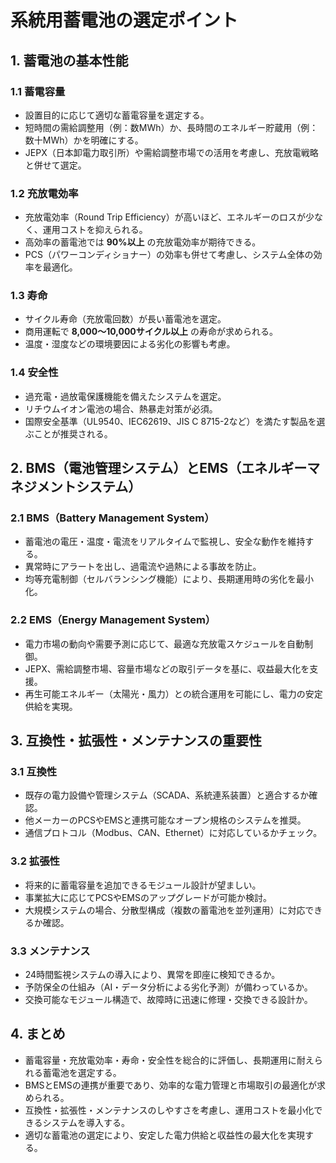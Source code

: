 # 系統用蓄電池の選定ポイント

## 1. 蓄電池の基本性能

### 1.1 蓄電容量

- 設置目的に応じて適切な蓄電容量を選定する。
- 短時間の需給調整用（例：数MWh）か、長時間のエネルギー貯蔵用（例：数十MWh）かを明確にする。
- JEPX（日本卸電力取引所）や需給調整市場での活用を考慮し、充放電戦略と併せて選定。

### 1.2 充放電効率

- 充放電効率（Round Trip Efficiency）が高いほど、エネルギーのロスが少なく、運用コストを抑えられる。
- 高効率の蓄電池では **90%以上** の充放電効率が期待できる。
- PCS（パワーコンディショナー）の効率も併せて考慮し、システム全体の効率を最適化。

### 1.3 寿命

- サイクル寿命（充放電回数）が長い蓄電池を選定。
- 商用運転で **8,000～10,000サイクル以上** の寿命が求められる。
- 温度・湿度などの環境要因による劣化の影響も考慮。

### 1.4 安全性

- 過充電・過放電保護機能を備えたシステムを選定。
- リチウムイオン電池の場合、熱暴走対策が必須。
- 国際安全基準（UL9540、IEC62619、JIS C 8715-2など）を満たす製品を選ぶことが推奨される。

## 2. BMS（電池管理システム）とEMS（エネルギーマネジメントシステム）

### 2.1 BMS（Battery Management System）

- 蓄電池の電圧・温度・電流をリアルタイムで監視し、安全な動作を維持する。
- 異常時にアラートを出し、過電流や過熱による事故を防止。
- 均等充電制御（セルバランシング機能）により、長期運用時の劣化を最小化。

### 2.2 EMS（Energy Management System）

- 電力市場の動向や需要予測に応じて、最適な充放電スケジュールを自動制御。
- JEPX、需給調整市場、容量市場などの取引データを基に、収益最大化を支援。
- 再生可能エネルギー（太陽光・風力）との統合運用を可能にし、電力の安定供給を実現。

## 3. 互換性・拡張性・メンテナンスの重要性

### 3.1 互換性

- 既存の電力設備や管理システム（SCADA、系統連系装置）と適合するか確認。
- 他メーカーのPCSやEMSと連携可能なオープン規格のシステムを推奨。
- 通信プロトコル（Modbus、CAN、Ethernet）に対応しているかチェック。

### 3.2 拡張性

- 将来的に蓄電容量を追加できるモジュール設計が望ましい。
- 事業拡大に応じてPCSやEMSのアップグレードが可能か検討。
- 大規模システムの場合、分散型構成（複数の蓄電池を並列運用）に対応できるか確認。

### 3.3 メンテナンス

- 24時間監視システムの導入により、異常を即座に検知できるか。
- 予防保全の仕組み（AI・データ分析による劣化予測）が備わっているか。
- 交換可能なモジュール構造で、故障時に迅速に修理・交換できる設計か。

## 4. まとめ

- 蓄電容量・充放電効率・寿命・安全性を総合的に評価し、長期運用に耐えられる蓄電池を選定する。
- BMSとEMSの連携が重要であり、効率的な電力管理と市場取引の最適化が求められる。
- 互換性・拡張性・メンテナンスのしやすさを考慮し、運用コストを最小化できるシステムを導入する。
- 適切な蓄電池の選定により、安定した電力供給と収益性の最大化を実現する。 